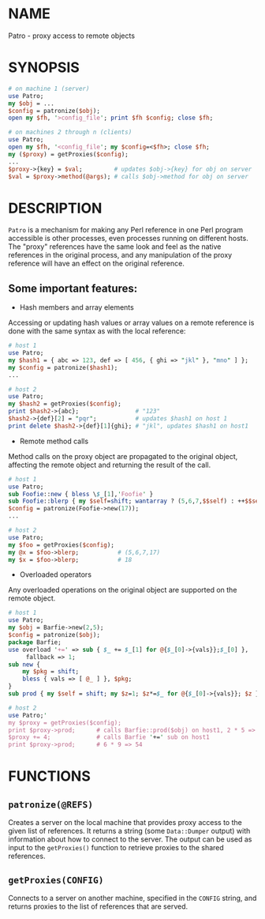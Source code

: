 # NAME

Patro - proxy access to remote objects

# SYNOPSIS

```perl
# on machine 1 (server)
use Patro;
my $obj = ...
$config = patronize($obj);
open my $fh, '>config_file'; print $fh $config; close $fh;
```

```perl
# on machines 2 through n (clients)
use Patro;
open my $fh, '<config_file'; my $config=<$fh>; close $fh;
my ($proxy) = getProxies($config);
...
$proxy->{key} = $val;         # updates $obj->{key} for obj on server
$val = $proxy->method(@args); # calls $obj->method for obj on server
```

# DESCRIPTION

`Patro` is a mechanism for making any Perl reference in one Perl program
accessible is other processes, even processes running on different hosts.
The "proxy" references have the same look and feel as the native references
in the original process, and any manipulation of the proxy reference
will have an effect on the original reference.

## Some important features:

* Hash members and array elements

Accessing or updating hash values or array values on a remote reference
is done with the same syntax as with the local reference:

```perl
# host 1
use Patro;
my $hash1 = { abc => 123, def => [ 456, { ghi => "jkl" }, "mno" ] };
my $config = patronize($hash1);
...

# host 2
use Patro;
my $hash2 = getProxies($config);
print $hash2->{abc};                # "123"
$hash2->{def}[2] = "pqr";           # updates $hash1 on host 1
print delete $hash2->{def}[1]{ghi}; # "jkl", updates $hash1 on host1
```

* Remote method calls

Method calls on the proxy object are propagated to the original object,
affecting the remote object and returning the result of the call.

```perl
# host 1
use Patro;
sub Foofie::new { bless \$_[1],'Foofie' }
sub Foofie::blerp { my $self=shift; wantarray ? (5,6,7,$$self) : ++$$self }
$config = patronize(Foofie->new(17));
...

# host 2
use Patro;
my $foo = getProxies($config);
my @x = $foo->blerp;           # (5,6,7,17)
my $x = $foo->blerp;           # 18
```

* Overloaded operators

Any overloaded operations on the original object are supported on the
remote object.

```perl
# host 1
use Patro;
my $obj = Barfie->new(2,5);
$config = patronize($obj);
package Barfie;
use overload '+=' => sub { $_ += $_[1] for @{$_[0]->{vals}};$_[0] },
     fallback => 1;
sub new {
    my $pkg = shift;
    bless { vals => [ @_ ] }, $pkg;
}
sub prod { my $self = shift; my $z=1; $z*=$_ for @{$_[0]->{vals}}; $z }

# host 2
use Patro;'
my $proxy = getProxies($config);
print $proxy->prod;      # calls Barfie::prod($obj) on host1, 2 * 5 => 10
$proxy += 4;             # calls Barfie '+=' sub on host1
print $proxy->prod;      # 6 * 9 => 54
```

# FUNCTIONS

## `patronize(@REFS)`

Creates a server on the local machine that provides proxy access to
the given list of references. It returns a string (some `Data::Dumper`
output) with information about how to connect to the server. The output
can be used as input to the `getProxies()` function to retrieve
proxies to the shared references.

## `getProxies(CONFIG)`

Connects to a server on another machine, specified in the `CONFIG`
string, and returns proxies to the list of references that are served.
